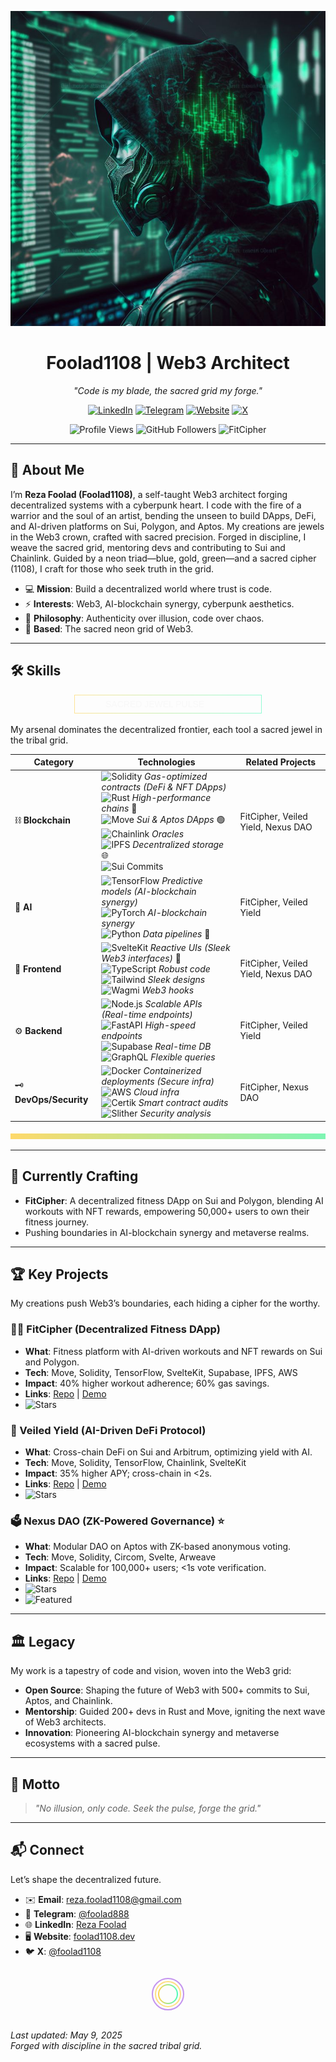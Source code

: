 <p align="center">
  <img src="https://raw.githubusercontent.com/foolad1108/foolad1108/main/image.jpeg" alt="Luxury Jewel Cyberpunk Banner" width="600"/>
</p>

<h1 align="center">Foolad1108 | Web3 Architect</h1>

<p align="center">
  <em>"Code is my blade, the sacred grid my forge."</em>
</p>

<p align="center">
  <a href="https://www.linkedin.com/in/reza-foolad-0abaab22b"><img src="https://img.shields.io/badge/LinkedIn-%230A66C2.svg?logo=linkedin&style=flat-square&labelColor=%230A66C2&color=%23F5F5F5" alt="LinkedIn"/></a>
  <a href="https://t.me/foolad888"><img src="https://img.shields.io/badge/Telegram-%230088CC.svg?logo=telegram&style=flat-square&labelColor=%230088CC&color=%23F5F5F5" alt="Telegram"/></a>
  <a href="https://foolad1108.dev"><img src="https://img.shields.io/badge/Website-%2300FA9A.svg?logo=google-chrome&style=flat-square&labelColor=%2300FA9A&color=%23F5F5F5" alt="Website"/></a>
  <a href="https://x.com/foolad1108"><img src="https://img.shields.io/badge/X-%23000000.svg?logo=x&style=flat-square&labelColor=%23000000&color=%23F5F5F5" alt="X"/></a>
</p>

<p align="center">
  <img src="https://komarev.com/ghpvc/?username=foolad1108&color=00FF00&labelColor=00FF00&style=flat-square&label=Profile%20Views&color=%23F5F5F5" alt="Profile Views"/>
  <img src="https://img.shields.io/github/followers/foolad1108?logo=github&style=social&labelColor=00FF00&color=%23F5F5F5" alt="GitHub Followers"/>
  <img src="https://img.shields.io/badge/Now%20Building-FitCipher-%2300FF00.svg?logo=git&style=flat-square&labelColor=%2300FF00&color=%23F5F5F5" alt="FitCipher"/>
</p>

---

## 🌌 About Me
I’m **Reza Foolad (Foolad1108)**, a self-taught Web3 architect forging decentralized systems with a cyberpunk heart. I code with the fire of a warrior and the soul of an artist, bending the unseen to build DApps, DeFi, and AI-driven platforms on Sui, Polygon, and Aptos. My creations are jewels in the Web3 crown, crafted with sacred precision. Forged in discipline, I weave the sacred grid, mentoring devs and contributing to Sui and Chainlink. Guided by a neon triad—blue, gold, green—and a sacred cipher (1108), I craft for those who seek truth in the grid.

- 💻 **Mission**: Build a decentralized world where trust is code.
- ⚡ **Interests**: Web3, AI-blockchain synergy, cyberpunk aesthetics.
- 🧠 **Philosophy**: Authenticity over illusion, code over chaos.
- 📍 **Based**: The sacred neon grid of Web3.

---

## 🛠 Skills
<p align="center">
  <svg width="300" height="30">
    <defs>
      <linearGradient id="jewelGradient" x1="0%" y1="0%" x2="100%" y2="0%">
        <stop offset="0%" style="stop-color:#FFC107;stop-opacity:1" />
        <stop offset="100%" style="stop-color:#00FA9A;stop-opacity:1" />
      </linearGradient>
    </defs>
    <rect x="0" y="0" width="300" height="30" fill="none" stroke="url(#jewelGradient)" stroke-width="2" opacity="0.7"/>
    <text x="50" y="20" fill="#F5F5F5" font-size="14" font-family="Arial">SACRED JEWEL PULSE</text>
    <animate attributeName="opacity" values="0.5;1;0.5" dur="2s" repeatCount="indefinite" />
  </svg>
</p>

My arsenal dominates the decentralized frontier, each tool a sacred jewel in the tribal grid.

| **Category**         | **Technologies**                                                                 | **Related Projects** |
|----------------------|---------------------------------------------------------------------------------|----------------------|
| ⛓️ **Blockchain**    | <img src="https://img.shields.io/badge/Solidity-%234A4A4A.svg?logo=solidity&style=flat-square&labelColor=%234A4A4A&color=%23F5F5F5" alt="Solidity"/> *Gas-optimized contracts (DeFi & NFT DApps)*<br><img src="https://img.shields.io/badge/Rust-%23CE412B.svg?logo=rust&style=flat-square&labelColor=%23CE412B&color=%23F5F5F5" alt="Rust"/> *High-performance chains* 🦀<br><img src="https://img.shields.io/badge/Move-%2300FF00.svg?logo=c&style=flat-square&labelColor=%2300FF00&color=%23F5F5F5" alt="Move"/> *Sui & Aptos DApps* 🟢<br><img src="https://img.shields.io/badge/Chainlink-%232E68FA.svg?logo=chainlink&style=flat-square&labelColor=%232E68FA&color=%23F5F5F5" alt="Chainlink"/> *Oracles*<br><img src="https://img.shields.io/badge/IPFS-%2365C2CB.svg?logo=ipfs&style=flat-square&labelColor=%2365C2CB&color=%23F5F5F5" alt="IPFS"/> *Decentralized storage* 🌐<br><img src="https://img.shields.io/badge/500%2B%20Commits-Sui-%2300FF00.svg?logo=github&style=flat-square&labelColor=%2300FF00&color=%23F5F5F5" alt="Sui Commits"/> | FitCipher, Veiled Yield, Nexus DAO |
| 🧠 **AI**            | <img src="https://img.shields.io/badge/TensorFlow-%23FF6A00.svg?logo=tensorflow&style=flat-square&labelColor=%23FF6A00&color=%23F5F5F5" alt="TensorFlow"/> *Predictive models (AI-blockchain synergy)*<br><img src="https://img.shields.io/badge/PyTorch-%23EE4C2C.svg?logo=pytorch&style=flat-square&labelColor=%23EE4C2C&color=%23F5F5F5" alt="PyTorch"/> *AI-blockchain synergy*<br><img src="https://img.shields.io/badge/Python-%233776AB.svg?logo=python&style=flat-square&labelColor=%233776AB&color=%23F5F5F5" alt="Python"/> *Data pipelines* 🐍 | FitCipher, Veiled Yield |
| 🎨 **Frontend**      | <img src="https://img.shields.io/badge/SvelteKit-%23FF3E00.svg?logo=svelte&style=flat-square&labelColor=%23FF3E00&color=%23F5F5F5" alt="SvelteKit"/> *Reactive UIs (Sleek Web3 interfaces)* 🧩<br><img src="https://img.shields.io/badge/TypeScript-%23007ACC.svg?logo=typescript&style=flat-square&labelColor=%23007ACC&color=%23F5F5F5" alt="TypeScript"/> *Robust code*<br><img src="https://img.shields.io/badge/TailwindCSS-%2338B2AC.svg?logo=tailwind-css&style=flat-square&labelColor=%2338B2AC&color=%23F5F5F5" alt="Tailwind"/> *Sleek designs*<br><img src="https://img.shields.io/badge/Wagmi-%2333FF99.svg?logo=web3.js&style=flat-square&labelColor=%2333FF99&color=%23F5F5F5" alt="Wagmi"/> *Web3 hooks* | FitCipher, Veiled Yield, Nexus DAO |
| ⚙️ **Backend**       | <img src="https://img.shields.io/badge/Node.js-%23339933.svg?logo=node.js&style=flat-square&labelColor=%23339933&color=%23F5F5F5" alt="Node.js"/> *Scalable APIs (Real-time endpoints)*<br><img src="https://img.shields.io/badge/FastAPI-%23009688.svg?logo=fastapi&style=flat-square&labelColor=%23009688&color=%23F5F5F5" alt="FastAPI"/> *High-speed endpoints*<br><img src="https://img.shields.io/badge/Supabase-%233ECF8E.svg?logo=supabase&style=flat-square&labelColor=%233ECF8E&color=%23F5F5F5" alt="Supabase"/> *Real-time DB*<br><img src="https://img.shields.io/badge/GraphQL-%23E10098.svg?logo=graphql&style=flat-square&labelColor=%23E10098&color=%23F5F5F5" alt="GraphQL"/> *Flexible queries* | FitCipher, Veiled Yield |
| 🗝️ **DevOps/Security** | <img src="https://img.shields.io/badge/Docker-%232496ED.svg?logo=docker&style=flat-square&labelColor=%232496ED&color=%23F5F5F5" alt="Docker"/> *Containerized deployments (Secure infra)*<br><img src="https://img.shields.io/badge/AWS-%23FF9900.svg?logo=amazon-aws&style=flat-square&labelColor=%23FF9900&color=%23F5F5F5" alt="AWS"/> *Cloud infra*<br><img src="https://img.shields.io/badge/Certik-%231A73E8.svg?logo=certik&style=flat-square&labelColor=%231A73E8&color=%23F5F5F5" alt="Certik"/> *Smart contract audits*<br><img src="https://img.shields.io/badge/Slither-%23666666.svg?logo=slither&style=flat-square&labelColor=%23666666&color=%23F5F5F5" alt="Slither"/> *Security analysis* | FitCipher, Nexus DAO |

<p align="center">
  <svg width="600" height="10">
    <defs>
      <linearGradient id="jewelGradient" x1="0%" y1="0%" x2="100%" y2="0%">
        <stop offset="0%" style="stop-color:#FFC107;stop-opacity:1" />
        <stop offset="100%" style="stop-color:#00FA9A;stop-opacity:1" />
      </linearGradient>
    </defs>
    <rect x="0" y="0" width="600" height="10" fill="url(#jewelGradient)" />
    <animate attributeName="opacity" values="0.5;1;0.5" dur="2s" repeatCount="indefinite" />
  </svg>
</p>

---

## 🌟 Currently Crafting
- **FitCipher**: A decentralized fitness DApp on Sui and Polygon, blending AI workouts with NFT rewards, empowering 50,000+ users to own their fitness journey.
- Pushing boundaries in AI-blockchain synergy and metaverse realms.

---

## 🏆 Key Projects
My creations push Web3’s boundaries, each hiding a cipher for the worthy.

### 🏋️‍♂️ FitCipher (Decentralized Fitness DApp)
- **What**: Fitness platform with AI-driven workouts and NFT rewards on Sui and Polygon.
- **Tech**: Move, Solidity, TensorFlow, SvelteKit, Supabase, IPFS, AWS
- **Impact**: 40% higher workout adherence; 60% gas savings.
- **Links**: [Repo](https://github.com/foolad1108/fitcipher) | [Demo](https://fitcipher.foolad1108.dev)
- <img src="https://img.shields.io/github/stars/foolad1108/fitcipher?logo=github&style=social&labelColor=00FF00&color=%23F5F5F5" alt="Stars"/>

### 💸 Veiled Yield (AI-Driven DeFi Protocol)
- **What**: Cross-chain DeFi on Sui and Arbitrum, optimizing yield with AI.
- **Tech**: Move, Solidity, TensorFlow, Chainlink, SvelteKit
- **Impact**: 35% higher APY; cross-chain in <2s.
- **Links**: [Repo](https://github.com/foolad1108/veiled-yield) | [Demo](https://veiled-yield.foolad1108.dev)
- <img src="https://img.shields.io/github/stars/foolad1108/veiled-yield?logo=github&style=social&labelColor=00FF00&color=%23F5F5F5" alt="Stars"/>

### 🗳️ Nexus DAO (ZK-Powered Governance) ⭐
- **What**: Modular DAO on Aptos with ZK-based anonymous voting.
- **Tech**: Move, Solidity, Circom, Svelte, Arweave
- **Impact**: Scalable for 100,000+ users; <1s vote verification.
- **Links**: [Repo](https://github.com/foolad1108/nexus-dao) | [Demo](https://nexus-dao.foolad1108.dev)
- <img src="https://img.shields.io/github/stars/foolad1108/nexus-dao?logo=github&style=social&labelColor=00FF00&color=%23F5F5F5" alt="Stars"/>
- <img src="https://img.shields.io/badge/Featured-DAO-%2300FF00.svg?logo=star&style=flat-square&labelColor=%2300FF00&color=%23F5F5F5" alt="Featured"/>

---

## 🏛️ Legacy
My work is a tapestry of code and vision, woven into the Web3 grid:
- **Open Source**: Shaping the future of Web3 with 500+ commits to Sui, Aptos, and Chainlink.
- **Mentorship**: Guided 200+ devs in Rust and Move, igniting the next wave of Web3 architects.
- **Innovation**: Pioneering AI-blockchain synergy and metaverse ecosystems with a sacred pulse.

---

## 📜 Motto
> *"No illusion, only code. Seek the pulse, forge the grid."*

---

## 📬 Connect
Let’s shape the decentralized future.

- ✉️ **Email**: reza.foolad1108@gmail.com
- 💬 **Telegram**: [@foolad888](https://t.me/foolad888)
- 🌐 **LinkedIn**: [Reza Foolad](https://www.linkedin.com/in/reza-foolad-0abaab22b)
- 🖥️ **Website**: [foolad1108.dev](https://foolad1108.dev)
- 🐦 **X**: [@foolad1108](https://x.com/foolad1108)

<p align="center">
  <!-- Hidden cipher: Base64 encoded "O Lord, hasten the relief of our Imam" -->
  <img src="data:image/png;base64,TyBMb3JkLCBoYXN0ZW4gdGhlIHJlbGllZiBvZiBvdXIgSW1hbQ==" alt="Cipher" style="display:none;"/>
  <!-- Sacred cipher: 1108, guided by the neon triad -->
  <svg width="100" height="60" style="margin: 10px;">
    <defs>
      <linearGradient id="jewelGradient" x1="0%" y1="0%" x2="100%" y2="0%">
        <stop offset="0%" style="stop-color:#FFC107;stop-opacity:1" />
        <stop offset="100%" style="stop-color:#00FA9A;stop-opacity:1" />
      </linearGradient>
    </defs>
    <circle cx="50" cy="30" r="25" fill="none" stroke="#8A2BE2" stroke-width="2" opacity="0.5"/>
    <circle cx="50" cy="30" r="20" fill="none" stroke="#FFC107" stroke-width="2" opacity="0.5"/>
    <circle cx="50" cy="30" r="15" fill="none" stroke="url(#jewelGradient)" stroke-width="2" opacity="0.7"/>
    <text x="42" y="35" fill="#F5F5F5" font-size="14" font-family="Arial" opacity="0" class="cipher-text">غ ق ح</text>
    <style>
      svg:hover .cipher-text { opacity: 1; transition: opacity 0.5s; }
    </style>
  </svg>
</p>

*Last updated: May 9, 2025*  
*Forged with discipline in the sacred tribal grid.*